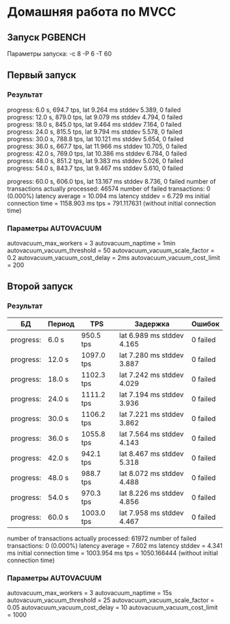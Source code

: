 # Домашняя работа по MVCC

## Запуск PGBENCH

Параметры запуска: -c 8 -P 6 -T 60

## Первый запуск
### Результат
progress: 6.0 s, 694.7 tps, lat 9.264 ms stddev 5.389, 0 failed  
progress: 12.0 s, 879.0 tps, lat 9.079 ms stddev 4.794, 0 failed  
progress: 18.0 s, 845.0 tps, lat 9.464 ms stddev 7.164, 0 failed  
progress: 24.0 s, 815.5 tps, lat 9.794 ms stddev 5.578, 0 failed  
progress: 30.0 s, 788.8 tps, lat 10.121 ms stddev 5.654, 0 failed  
progress: 36.0 s, 667.7 tps, lat 11.966 ms stddev 10.705, 0 failed  
progress: 42.0 s, 769.0 tps, lat 10.386 ms stddev 6.784, 0 failed  
progress: 48.0 s, 851.2 tps, lat 9.383 ms stddev 5.026, 0 failed  
progress: 54.0 s, 843.7 tps, lat 9.467 ms stddev 5.610, 0 failed  

progress: 60.0 s, 606.0 tps, lat 13.167 ms stddev 8.736, 0 failed
number of transactions actually processed: 46574
number of failed transactions: 0 (0.000%)
latency average = 10.094 ms
latency stddev = 6.729 ms
initial connection time = 1158.903 ms
tps = 791.117631 (without initial connection time)

### Параметры AUTOVACUUM
autovacuum_max_workers = 3
autovacuum_naptime = 1min
autovacuum_vacuum_threshold = 50
autovacuum_vacuum_scale_factor = 0.2
autovacuum_vacuum_cost_delay = 2ms
autovacuum_vacuum_cost_limit = 200

## Второй запуск
### Результат
|БД       |Период | TPS       | Задержка                 |Ошибок   |
|---------|-------|-----------|--------------------------|---------|
|progress:|  6.0 s|  950.5 tps| lat 6.989 ms stddev 4.165| 0 failed|
|progress:| 12.0 s| 1097.0 tps| lat 7.280 ms stddev 3.887| 0 failed|
|progress:| 18.0 s| 1102.3 tps| lat 7.242 ms stddev 4.029| 0 failed|
|progress:| 24.0 s| 1111.2 tps| lat 7.194 ms stddev 3.936| 0 failed|
|progress:| 30.0 s| 1106.2 tps| lat 7.221 ms stddev 3.862| 0 failed|
|progress:| 36.0 s| 1055.8 tps| lat 7.564 ms stddev 4.143| 0 failed|
|progress:| 42.0 s|  942.1 tps| lat 8.467 ms stddev 5.318| 0 failed|
|progress:| 48.0 s|  988.7 tps| lat 8.072 ms stddev 4.488| 0 failed|
|progress:| 54.0 s|  970.3 tps| lat 8.226 ms stddev 4.856| 0 failed|
|progress:| 60.0 s| 1003.0 tps| lat 7.958 ms stddev 4.467| 0 failed|

number of transactions actually processed: 61972
number of failed transactions: 0 (0.000%)
latency average = 7.602 ms
latency stddev = 4.341 ms
initial connection time = 1003.954 ms
tps = 1050.166444 (without initial connection time)

### Параметры AUTOVACUUM
autovacuum_max_workers = 3
autovacuum_naptime = 15s
autovacuum_vacuum_threshold = 25
autovacuum_vacuum_scale_factor = 0.05
autovacuum_vacuum_cost_delay = 10
autovacuum_vacuum_cost_limit = 1000
